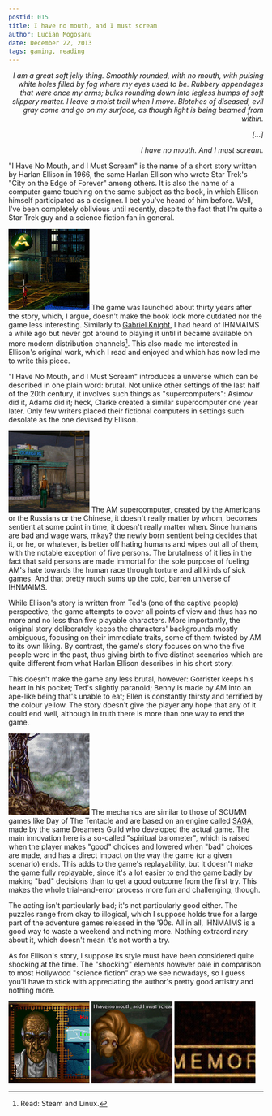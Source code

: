 ```yaml
---
postid: 015
title: I have no mouth, and I must scream
author: Lucian Mogoșanu
date: December 22, 2013
tags: gaming, reading
---
```


<p style="text-align: right"><em>I am a great soft jelly thing. Smoothly
rounded, with no mouth, with pulsing white holes filled by fog where my eyes
used to be. Rubbery appendages that were once my arms; bulks rounding down into
legless humps of soft slippery matter. I leave a moist trail when I move.
Blotches of diseased, evil gray come and go on my surface, as though light is
being beamed from within.</em></p>
<p style="text-align: right"><em>[...]</em></p>
<p style="text-align: right"><em>I have no mouth. And I must scream.</em></p>

"I Have No Mouth, and I Must Scream" is the name of a short story written by
Harlan Ellison in 1966, the same Harlan Ellison who wrote Star Trek's "City on
the Edge of Forever" among others. It is also the name of a computer game
touching on the same subject as the book, in which Ellison himself participated
as a designer. I bet you've heard of him before. Well, I've been completely
oblivious until recently, despite the fact that I'm quite a Star Trek guy and a
science fiction fan in general.

<span class="imgleft"><a href="/uploads/2013/12/ihnmaims-001.jpg">
<img class="thumb"
src="/uploads/2013/12/ihnmaims-001-thumb.jpg" title="Yellow."/></a></span>
The game was launched about thirty years after the story, which, I argue,
doesn't make the book look more outdated nor the game less interesting.
Similarly to [Gabriel Knight][1], I had heard of IHNMAIMS a while ago but never
got around to playing it until it became available on more modern distribution
channels[^1]. This also made me interested in Ellison's original work, which I
read and enjoyed and which has now led me to write this piece.

"I Have No Mouth, and I Must Scream" introduces a universe which can be
described in one plain word: brutal. Not unlike other settings of the last half
of the 20th century, it involves such things as "supercomputers": Asimov did
it, Adams did it; heck, Clarke created a similar supercomputer one year later.
Only few writers placed their fictional computers in settings such desolate as
the one devised by Ellison.

<span class="imgright"><a href="/uploads/2013/12/ihnmaims-002.jpg">
<img class="thumb"
src="/uploads/2013/12/ihnmaims-002-thumb.jpg"
title="Gorrister, a dead man breathing"/></a></span>
The AM supercomputer, created by the Americans or the Russians or the Chinese,
it doesn't really matter by whom, becomes sentient at some point in time, it
doesn't really matter when. Since humans are bad and wage wars, mkay? the newly
born sentient being decides that it, or he, or whatever, is better off hating
humans and wipes out all of them, with the notable exception of five persons.
The brutalness of it lies in the fact that said persons are made immortal for
the sole purpose of fueling AM's hate towards the human race through torture
and all kinds of sick games. And that pretty much sums up the cold, barren
universe of IHNMAIMS.

While Ellison's story is written from Ted's (one of the captive people)
perspective, the game attempts to cover all points of view and thus has no more
and no less than five playable characters. More importantly, the original story
deliberately keeps the characters' backgrounds mostly ambiguous, focusing on
their immediate traits, some of them twisted by AM to its own liking. By
contrast, the game's story focuses on who the five people were in the past,
thus giving birth to five distinct scenarios which are quite different from
what Harlan Ellison describes in his short story.

This doesn't make the game any less brutal, however: Gorrister keeps his heart
in his pocket; Ted's slightly paranoid; Benny is made by AM into an ape-like
being that's unable to eat; Ellen is constantly thirsty and terrified by the
colour yellow. The story doesn't give the player any hope that any of it could
end well, although in truth there is more than one way to end the game.

<span class="imgleft"><a href="/uploads/2013/12/ihnmaims-003.jpg">
<img class="thumb"
src="/uploads/2013/12/ihnmaims-003-thumb.jpg"
title="Not your typical cyberpunk landscape"/></a></span>
The mechanics are similar to those of SCUMM games like Day of The Tentacle and
are based on an engine called [SAGA][2], made by the same Dreamers Guild who
developed the actual game. The main innovation here is a so-called "spiritual
barometer", which is raised when the player makes "good" choices and lowered
when "bad" choices are made, and has a direct impact on the way the game (or a
given scenario) ends. This adds to the game's replayability, but it doesn't
make the game fully replayable, since it's a lot easier to end the game badly
by making "bad" decisions than to get a good outcome from the first try. This
makes the whole trial-and-error process more fun and challenging, though.

The acting isn't particularly bad; it's not particularly good either. The
puzzles range from okay to illogical, which I suppose holds true for a large
part of the adventure games released in the '90s. All in all, IHNMAIMS is a
good way to waste a weekend and nothing more. Nothing extraordinary about it,
which doesn't mean it's not worth a try.

As for Ellison's story, I suppose its style must have been considered quite
shocking at the time. The "shocking" elements however pale in comparison to
most Hollywood "science fiction" crap we see nowadays, so I guess you'll have
to stick with appreciating the author's pretty good artistry and nothing more.

<span><a href="/uploads/2013/12/ihnmaims-004.jpg"><img class="thumb"
src="/uploads/2013/12/ihnmaims-004-thumb.jpg"
title="The guy with the really weird name"/></a></span>
<span><a href="/uploads/2013/12/ihnmaims-005.jpg"><img class="thumb"
src="/uploads/2013/12/ihnmaims-005-thumb.jpg"
title="Standard ending, pretty much the same as the book."/></a></span>
<span><a href="/uploads/2013/12/ihnmaims-006.jpg"><img class="thumb"
src="/uploads/2013/12/ihnmaims-006-thumb.jpg"
title=""/></a></span>

[^1]: Read: Steam and Linux.

[1]: http://thetarpit.org/posts/y00/005-gabriel-knight-sins-of-the-fathers.html
[2]: http://wiki.scummvm.org/index.php/SAGA
